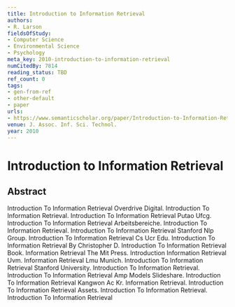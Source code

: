 ```yaml
---
title: Introduction to Information Retrieval
authors:
- R. Larson
fieldsOfStudy:
- Computer Science
- Environmental Science
- Psychology
meta_key: 2010-introduction-to-information-retrieval
numCitedBy: 7814
reading_status: TBD
ref_count: 0
tags:
- gen-from-ref
- other-default
- paper
urls:
- https://www.semanticscholar.org/paper/Introduction-to-Information-Retrieval-Larson/5f3b50c6c826ad105163b09d53e1eb498a4b3994?sort=total-citations
venue: J. Assoc. Inf. Sci. Technol.
year: 2010
---
```


# Introduction to Information Retrieval

## Abstract

Introduction To Information Retrieval Overdrive Digital. Introduction To Information Retrieval. Introduction To Information Retrieval Putao Ufcg. Introduction To Information Retrieval Arbeitsbereiche. Introduction To Information Retrieval. Introduction To Information Retrieval Stanford Nlp Group. Introduction To Information Retrieval Cs Ucr Edu. Introduction To Information Retrieval By Christopher D. Introduction To Information Retrieval Book. Information Retrieval The Mit Press. Introduction Information Retrieval Uvm. Information Retrieval Lmu Munich. Introduction To Information Retrieval Stanford University. Introduction To Information Retrieval. Introduction To Information Retrieval Amp Models Slideshare. Introduction To Information Retrieval Kangwon Ac Kr. Information Retrieval. Introduction To Information Retrieval Assets. Introduction To Information Retrieval. Introduction To Information Retrieval
